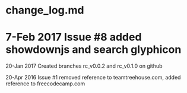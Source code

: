 # change_log.md

7-Feb 2017 Issue #8 added showdownjs and search glyphicon
=======
20-Jan 2017 Created branches rc_v0.0.2 and rc_v0.1.0 on github

20-Apr 2016 Issue #1 removed reference to teamtreehouse.com, added reference to freecodecamp.com